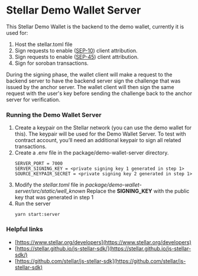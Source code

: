 # Stellar Demo Wallet Server

This Stellar Demo Wallet is the backend to the demo wallet, currently it is used for:
1. Host the stellar.toml file
2. Sign requests to enable ([SEP-10]) client attribution.
3. Sign requests to enable ([SEP-45]) client attribution.
4. Sign for soroban transactions.

During the signing phase, the wallet client will make a request to the backend 
server to have the backend server sign the challenge that was issued by the anchor 
server. The wallet client will then sign the same request with the user's key before 
sending the challenge back to the anchor server for verification.

### Running the Demo Wallet Server

1. Create a keypair on the Stellar network (you can use the demo wallet for
   this). The keypair will be used for the Demo Wallet Server. To test with
   contract account, you’ll need an additional keypair to sign all related
   transactions.
2. Create a .env file in the package/demo-wallet-server directory.
   ```
   SERVER_PORT = 7000
   SERVER_SIGNING_KEY = <private signing key 1 generated in step 1>
   SOURCE_KEYPAIR_SECRET = <private signing key 2 generated in step 1>
   ```
3. Modify the _stellar.toml_ file in
   _package/demo-wallet-server/src/static/well_known_ Replace the
   **SIGNING_KEY** with the public key that was generated in step 1
4. Run the server
   ```
   yarn start:server
   ```

### Helpful links

- [https://www.stellar.org/developers](https://www.stellar.org/developers)
- [https://stellar.github.io/js-stellar-sdk/](https://stellar.github.io/js-stellar-sdk/)
- [https://github.com/stellar/js-stellar-sdk](https://github.com/stellar/js-stellar-sdk)

[sep-10]:
  https://github.com/stellar/stellar-protocol/blob/master/ecosystem/sep-0010.md
[sep-45]:
  https://github.com/stellar/stellar-protocol/blob/master/ecosystem/sep-0045.md
